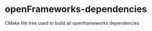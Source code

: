 openFrameworks-dependencies
===========================

CMake file tree used to build all openframeworks dependencies